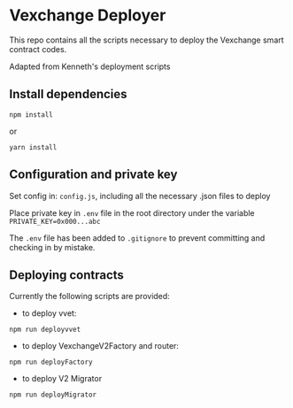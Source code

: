 # Vexchange Deployer

This repo contains all the scripts necessary to deploy the Vexchange smart contract codes.

Adapted from Kenneth's deployment scripts

## Install dependencies 

``` 
npm install 
```

or 

```
yarn install
```


## Configuration and private key

Set config in: `config.js`, including all the necessary .json files to deploy


Place private key in `.env` file in the root directory under the variable 
`PRIVATE_KEY=0x000...abc`

The `.env` file has been added to `.gitignore` to prevent committing and checking in by mistake.


## Deploying contracts

Currently the following scripts are provided: 

- to deploy vvet: 

`npm run deployvvet`


- to deploy VexchangeV2Factory and router: 

`npm run deployFactory`


- to deploy V2 Migrator 

`npm run deployMigrator`


